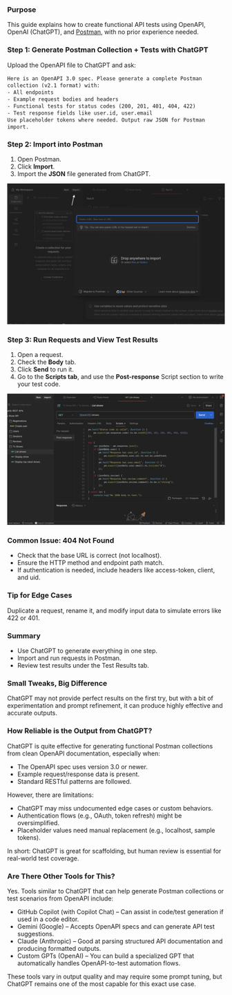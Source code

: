 ### Purpose
This guide explains how to create functional API tests using OpenAPI, OpenAI (ChatGPT), and [Postman](https://infinum.com/handbook/qa/tools/using-postman), with
no prior experience needed.
### Step 1: Generate Postman Collection + Tests with ChatGPT
Upload the OpenAPI file to ChatGPT and ask:
```
Here is an OpenAPI 3.0 spec. Please generate a complete Postman collection (v2.1 format) with:
- All endpoints
- Example request bodies and headers
- Functional tests for status codes (200, 201, 401, 404, 422)
- Test response fields like user.id, user.email
Use placeholder tokens where needed. Output raw JSON for Postman import.
```
### Step 2: Import into Postman
1. Open Postman.
2. Click **Import**.
3. Import the **JSON** file generated from ChatGPT.

![postman-import.png](/img/postman-import.png)  

### Step 3: Run Requests and View Test Results
1. Open a request.
2. Check the **Body** tab.
3. Click **Send** to run it.
4. Go to the **Scripts tab**, and use the **Post-response** Script section to write your test code.

![postman-tests.png](/img/postman-tests.png)

### Common Issue: 404 Not Found
- Check that the base URL is correct (not localhost).
- Ensure the HTTP method and endpoint path match.
- If authentication is needed, include headers like access-token, client, and uid.

### Tip for Edge Cases
Duplicate a request, rename it, and modify input data to simulate errors like 422 or 401.

### Summary
- Use ChatGPT to generate everything in one step.
- Import and run requests in Postman.
- Review test results under the Test Results tab.

### Small Tweaks, Big Difference
ChatGPT may not provide perfect results on the first try, but with a bit of experimentation and prompt refinement, it can produce highly effective and accurate outputs.

### How Reliable is the Output from ChatGPT?
ChatGPT is quite effective for generating functional Postman collections from clean OpenAPI documentation, especially when:
- The OpenAPI spec uses version 3.0 or newer.
- Example request/response data is present.
- Standard RESTful patterns are followed.

However, there are limitations:

- ChatGPT may miss undocumented edge cases or custom behaviors.
- Authentication flows (e.g., OAuth, token refresh) might be oversimplified.
- Placeholder values need manual replacement (e.g., localhost, sample tokens).

In short: ChatGPT is great for scaffolding, but human review is essential for real-world test coverage.

### Are There Other Tools for This?
Yes. Tools similar to ChatGPT that can help generate Postman collections or test scenarios from OpenAPI include:

- GitHub Copilot (with Copilot Chat) – Can assist in code/test generation if used in a code editor.
- Gemini (Google) – Accepts OpenAPI specs and can generate API test suggestions.
- Claude (Anthropic) – Good at parsing structured API documentation and producing formatted outputs.
- Custom GPTs (OpenAI) – You can build a specialized GPT that automatically handles OpenAPI-to-test automation flows.

These tools vary in output quality and may require some prompt tuning, but ChatGPT remains one of the most capable for this exact use case.
